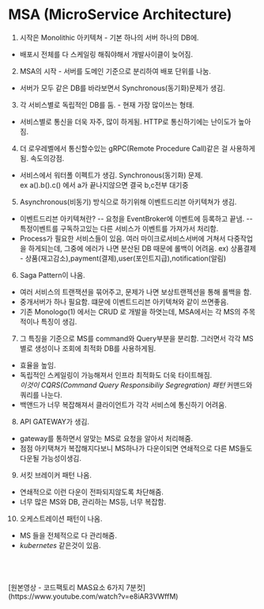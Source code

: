 # MSA (MicroService Architecture)

1. 시작은 Monolithic 아키텍쳐 - 기본 하나의 서버 하나의 DB에.
- 배포시 전체를 다 스케일링 해줘야해서 개발사이클이 늦어짐.
  
2. MSA의 시작 - 서버를 도메인 기준으로 분리하여 배포 단위를 나눔. 
- 서버가 모두 같은 DB를 바라보면서 Synchronous(동기화)문제가 생김.
  
3. 각 서비스별로 독립적인 DB를 둠. - 현재 가장 많이쓰는 형태.
- 서비스별로 통신을 더욱 자주, 많이 하게됨. HTTP로 통신하기에는 난이도가 높아짐.

4. 더 로우레벨에서 통신할수있는 gRPC(Remote Procedure Call)같은 걸 사용하게됨. 속도의강점.
- 서비스에서 워터폴 이펙트가 생김. Synchronous(동기화) 문제.<br>ex a().b().c() 에서 a가 끝나지않으면 결국 b,c전부 대기중

5. Asynchronous(비동기) 방식으로 하기위해 이벤트드리븐 아키텍쳐가 생김.
- 이벤트드리븐 아키텍쳐란?
-- 요청을 EventBroker에 이벤트에 등록하고 끝냄.
-- 특정이벤트를 구독하고있는 다른 서비스가 이벤트를 가져가서 처리함.
    <br>
- Process가 필요한 서비스들이 있음. 여러 마이크로서비스서버에 거쳐서 다중작업을 하게되는데, 그중에 에러가 나면 분산된 DB 때문에 롤백이 어려움.
    ex) 상품결제 - 상품(재고감소),payment(결제),user(포인트지급),notification(알림)
    
6. Saga Pattern이 나옴.
- 여러 서비스의 트랜잭션을 묶어주고, 문제가 나면 보상트랜젝션을 통해 롤백을 함.
- 중개서버가 하나 필요함. 떄문에 이벤트드리븐 아키텍쳐와 같이 쓰면좋음.
    <br>
- 기존 Monologo(1) 에서는 CRUD 로 개발을 하엿는데, MSA에서는 각 MS의 주목적이나 특징이 생김.
7. 그 특징을 기준으로 MS를 command와 Query부분을 분리함. 그러면서 각각 MS별로 생성이나 조회에 최적화 DB를 사용하게됨.
- 효율을 높임.<br>
- 독립적인 스케일링이 가능해져서 인프라 최적화도 더욱 타이트해짐.<br>
    *이것이 CQRS(Command Query Responsibiliy Segregration) 패턴*
    커맨드와 쿼리를 나눈다.
  <br>
- 백앤드가 너무 복잡해져서 클라이언트가 각각 서비스에 통신하기 어려움.
8. API GATEWAY가 생김.
  - gateway를 통하면서 알맞는 MS로 요청을 알아서 처리해줌.
  - 점점 아키택쳐가 복잡해지다보니 MS하나가 다운이되면 연쇄적으로 다른 MS들도 다운될 가능성이생김.
9. 서킷 브레이커 패턴 나옴.
  - 연쇄적으로 이런 다운이 전파되지않도록 차단해줌.
  - 너무 많은 MS와 DB, 관리하는 MS등, 너무 복잡함.
10. 오케스트레이션 패턴이 나옴.
- MS 들을 전체적으로 다 관리해줌.
- *kubernetes* 같은것이 있음.
<br>
<br>
<br>
[원본영상 - 코드팩토리 MAS요소 6가지 7분컷](https://www.youtube.com/watch?v=e8iAR3VWffM)


